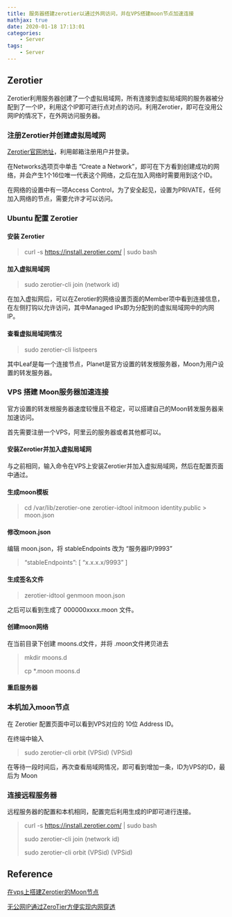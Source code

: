 ```yaml
---
title: 服务器搭建zerotier以通过外网访问，并在VPS搭建moon节点加速连接
mathjax: true
date: 2020-01-18 17:13:01
categories:
	- Server
tags:
	- Server
---
```


## Zerotier

Zerotier利用服务器创建了一个虚拟局域网，所有连接到虚拟局域网的服务器被分配到了一个IP，利用这个IP即可进行点对点的访问。利用Zerotier，即可在没用公网IP的情况下，在外网访问服务器。

### 注册Zerotier并创建虚拟局域网

[Zerotier官网地址](https://xuhang.ink/2019/12/05/%E6%9C%8D%E5%8A%A1%E5%99%A8%E6%90%AD%E5%BB%BAzerotier%E4%BB%A5%E9%80%9A%E8%BF%87%E5%A4%96%E7%BD%91%E8%AE%BF%E9%97%AE%EF%BC%8C%E5%B9%B6%E5%9C%A8VPS%E6%90%AD%E5%BB%BAmoon%E8%8A%82%E7%82%B9%E5%8A%A0%E9%80%9F%E8%BF%9E%E6%8E%A5/my.zerotier.com)，利用邮箱注册用户并登录。

在Networks选项页中单击 “Create a Network”，即可在下方看到创建成功的网络，并会产生1个16位唯一代表这个网络，之后在加入网络时需要用到这个ID。

在网络的设置中有一项Access Control，为了安全起见，设置为PRIVATE，任何加入网络的节点，需要允许才可以访问。

### Ubuntu 配置 Zerotier

#### 安装 Zerotier

> curl -s <https://install.zerotier.com/> | sudo bash

#### 加入虚拟局域网

> sudo zerotier-cli join (network id)

在加入虚拟网后，可以在Zerotier的网络设置页面的Member项中看到连接信息，在左侧打钩以允许访问，其中Managed IPs即为分配到的虚拟局域网中的内网IP。

#### 查看虚拟局域网情况

> sudo zerotier-cli listpeers

其中Leaf是每一个连接节点，Planet是官方设置的转发根服务器，Moon为用户设置的转发服务器。

### VPS 搭建 Moon服务器加速连接

官方设置的转发根服务器速度较慢且不稳定，可以搭建自己的Moon转发服务器来加速访问。

首先需要注册一个VPS，阿里云的服务器或者其他都可以。

#### 安装Zerotier并加入虚拟局域网

与之前相同，输入命令在VPS上安装Zerotier并加入虚拟局域网，然后在配置页面中通过。

#### 生成moon模板

> cd /var/lib/zerotier-one
> zerotier-idtool initmoon identity.public > moon.json

#### **修改moon.json**

编辑 moon.json，将 stableEndpoints 改为 “服务器IP/9993”

> “stableEndpoints”: [ “x.x.x.x/9993” ]

#### 生成签名文件

> zerotier-idtool genmoon moon.json

之后可以看到生成了 000000xxxx.moon 文件。

#### 创建moon网络

在当前目录下创建 moons.d文件，并将 .moon文件拷贝进去

> mkdir moons.d
>
> cp *.moon moons.d

#### 重启服务器

### 本机加入moon节点

在 Zerotier 配置页面中可以看到VPS对应的 10位 Address ID。

在终端中输入

> sudo zerotier-cli orbit (VPSid) (VPSid)

在等待一段时间后，再次查看局域网情况，即可看到增加一条，ID为VPS的ID，最后为 Moon

### 连接远程服务器

远程服务器的配置和本机相同，配置完后利用生成的IP即可进行连接。

> curl -s <https://install.zerotier.com/> | sudo bash
>
> sudo zerotier-cli join (network id)
>
> sudo zerotier-cli orbit (VPSid) (VPSid)

## Reference

[在vps上搭建Zerotier的Moon节点](https://www.lingbaoboy.com/2019/03/vpszerotiermoon.html)

[无公网IP通过ZeroTier方便实现内网穿透](https://blog.whsir.com/post-3685.html)